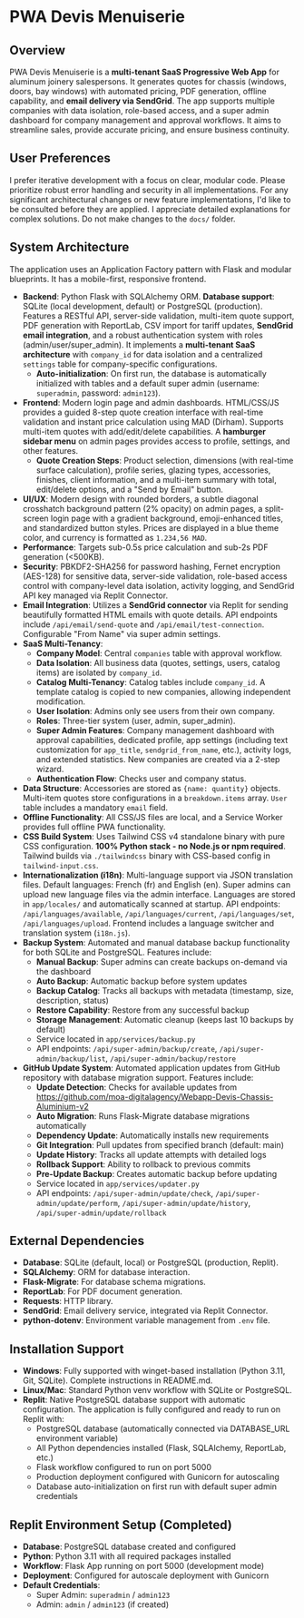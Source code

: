 # PWA Devis Menuiserie

## Overview
PWA Devis Menuiserie is a **multi-tenant SaaS Progressive Web App** for aluminum joinery salespersons. It generates quotes for chassis (windows, doors, bay windows) with automated pricing, PDF generation, offline capability, and **email delivery via SendGrid**. The app supports multiple companies with data isolation, role-based access, and a super admin dashboard for company management and approval workflows. It aims to streamline sales, provide accurate pricing, and ensure business continuity.

## User Preferences
I prefer iterative development with a focus on clear, modular code. Please prioritize robust error handling and security in all implementations. For any significant architectural changes or new feature implementations, I'd like to be consulted before they are applied. I appreciate detailed explanations for complex solutions. Do not make changes to the `docs/` folder.

## System Architecture
The application uses an Application Factory pattern with Flask and modular blueprints. It has a mobile-first, responsive frontend.

-   **Backend**: Python Flask with SQLAlchemy ORM. **Database support**: SQLite (local development, default) or PostgreSQL (production). Features a RESTful API, server-side validation, multi-item quote support, PDF generation with ReportLab, CSV import for tariff updates, **SendGrid email integration**, and a robust authentication system with roles (admin/user/super_admin). It implements a **multi-tenant SaaS architecture** with `company_id` for data isolation and a centralized `settings` table for company-specific configurations.
    -   **Auto-initialization**: On first run, the database is automatically initialized with tables and a default super admin (username: `superadmin`, password: `admin123`).
-   **Frontend**: Modern login page and admin dashboards. HTML/CSS/JS provides a guided 8-step quote creation interface with real-time validation and instant price calculation using MAD (Dirham). Supports multi-item quotes with add/edit/delete capabilities. A **hamburger sidebar menu** on admin pages provides access to profile, settings, and other features.
    -   **Quote Creation Steps**: Product selection, dimensions (with real-time surface calculation), profile series, glazing types, accessories, finishes, client information, and a multi-item summary with total, edit/delete options, and a "Send by Email" button.
-   **UI/UX**: Modern design with rounded borders, a subtle diagonal crosshatch background pattern (2% opacity) on admin pages, a split-screen login page with a gradient background, emoji-enhanced titles, and standardized button styles. Prices are displayed in a blue theme color, and currency is formatted as `1.234,56 MAD`.
-   **Performance**: Targets sub-0.5s price calculation and sub-2s PDF generation (<500KB).
-   **Security**: PBKDF2-SHA256 for password hashing, Fernet encryption (AES-128) for sensitive data, server-side validation, role-based access control with company-level data isolation, activity logging, and SendGrid API key managed via Replit Connector.
-   **Email Integration**: Utilizes a **SendGrid connector** via Replit for sending beautifully formatted HTML emails with quote details. API endpoints include `/api/email/send-quote` and `/api/email/test-connection`. Configurable "From Name" via super admin settings.
-   **SaaS Multi-Tenancy**:
    -   **Company Model**: Central `companies` table with approval workflow.
    -   **Data Isolation**: All business data (quotes, settings, users, catalog items) are isolated by `company_id`.
    -   **Catalog Multi-Tenancy**: Catalog tables include `company_id`. A template catalog is copied to new companies, allowing independent modification.
    -   **User Isolation**: Admins only see users from their own company.
    -   **Roles**: Three-tier system (user, admin, super_admin).
    -   **Super Admin Features**: Company management dashboard with approval capabilities, dedicated profile, app settings (including text customization for `app_title`, `sendgrid_from_name`, etc.), activity logs, and extended statistics. New companies are created via a 2-step wizard.
    -   **Authentication Flow**: Checks user and company status.
-   **Data Structure**: Accessories are stored as `{name: quantity}` objects. Multi-item quotes store configurations in a `breakdown.items` array. `User` table includes a mandatory `email` field.
-   **Offline Functionality**: All CSS/JS files are local, and a Service Worker provides full offline PWA functionality.
-   **CSS Build System**: Uses Tailwind CSS v4 standalone binary with pure CSS configuration. **100% Python stack - no Node.js or npm required**. Tailwind builds via `./tailwindcss` binary with CSS-based config in `tailwind-input.css`.
-   **Internationalization (i18n)**: Multi-language support via JSON translation files. Default languages: French (fr) and English (en). Super admins can upload new language files via the admin interface. Languages are stored in `app/locales/` and automatically scanned at startup. API endpoints: `/api/languages/available`, `/api/languages/current`, `/api/languages/set`, `/api/languages/upload`. Frontend includes a language switcher and translation system (`i18n.js`).
-   **Backup System**: Automated and manual database backup functionality for both SQLite and PostgreSQL. Features include:
    -   **Manual Backup**: Super admins can create backups on-demand via the dashboard
    -   **Auto Backup**: Automatic backup before system updates
    -   **Backup Catalog**: Tracks all backups with metadata (timestamp, size, description, status)
    -   **Restore Capability**: Restore from any successful backup
    -   **Storage Management**: Automatic cleanup (keeps last 10 backups by default)
    -   Service located in `app/services/backup.py`
    -   API endpoints: `/api/super-admin/backup/create`, `/api/super-admin/backup/list`, `/api/super-admin/backup/restore`
-   **GitHub Update System**: Automated application updates from GitHub repository with database migration support. Features include:
    -   **Update Detection**: Checks for available updates from https://github.com/moa-digitalagency/Webapp-Devis-Chassis-Aluminium-v2
    -   **Auto Migration**: Runs Flask-Migrate database migrations automatically
    -   **Dependency Update**: Automatically installs new requirements
    -   **Git Integration**: Pull updates from specified branch (default: main)
    -   **Update History**: Tracks all update attempts with detailed logs
    -   **Rollback Support**: Ability to rollback to previous commits
    -   **Pre-Update Backup**: Creates automatic backup before updating
    -   Service located in `app/services/updater.py`
    -   API endpoints: `/api/super-admin/update/check`, `/api/super-admin/update/perform`, `/api/super-admin/update/history`, `/api/super-admin/update/rollback`

## External Dependencies
-   **Database**: SQLite (default, local) or PostgreSQL (production, Replit).
-   **SQLAlchemy**: ORM for database interaction.
-   **Flask-Migrate**: For database schema migrations.
-   **ReportLab**: For PDF document generation.
-   **Requests**: HTTP library.
-   **SendGrid**: Email delivery service, integrated via Replit Connector.
-   **python-dotenv**: Environment variable management from `.env` file.

## Installation Support
-   **Windows**: Fully supported with winget-based installation (Python 3.11, Git, SQLite). Complete instructions in README.md.
-   **Linux/Mac**: Standard Python venv workflow with SQLite or PostgreSQL.
-   **Replit**: Native PostgreSQL database support with automatic configuration. The application is fully configured and ready to run on Replit with:
    -   PostgreSQL database (automatically connected via DATABASE_URL environment variable)
    -   All Python dependencies installed (Flask, SQLAlchemy, ReportLab, etc.)
    -   Flask workflow configured to run on port 5000
    -   Production deployment configured with Gunicorn for autoscaling
    -   Database auto-initialization on first run with default super admin credentials

## Replit Environment Setup (Completed)
-   **Database**: PostgreSQL database created and configured
-   **Python**: Python 3.11 with all required packages installed
-   **Workflow**: Flask App running on port 5000 (development mode)
-   **Deployment**: Configured for autoscale deployment with Gunicorn
-   **Default Credentials**: 
    -   Super Admin: `superadmin` / `admin123`
    -   Admin: `admin` / `admin123` (if created)